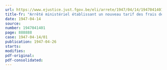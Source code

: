 ```yaml
---
url: https://www.ejustice.just.fgov.be/eli/arrete/1947/04/14/1947041401/justel
title-fr: "Arrêté ministériel établissant un nouveau tarif des frais de visite à percevoir par les organismes agréés pour le contrôle technique des véhicules automobiles"
date: 1947-04-14
source:
number: 1947041401
page: 888888
case: 1947-04-14/01
publication: 1947-04-26
starts:
modifies:
pdf-original:
pdf-consolidated:
---
```


